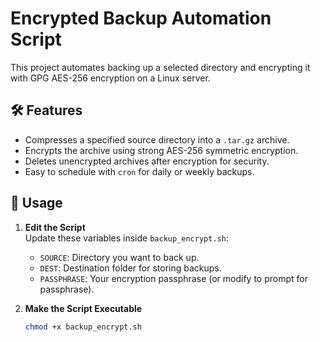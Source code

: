 # Encrypted Backup Automation Script

This project automates backing up a selected directory and encrypting it with GPG AES-256 encryption on a Linux server.

## 🛠️ Features
- Compresses a specified source directory into a `.tar.gz` archive.
- Encrypts the archive using strong AES-256 symmetric encryption.
- Deletes unencrypted archives after encryption for security.
- Easy to schedule with `cron` for daily or weekly backups.

## 🚀 Usage

1. **Edit the Script**  
   Update these variables inside `backup_encrypt.sh`:
   - `SOURCE`: Directory you want to back up.
   - `DEST`: Destination folder for storing backups.
   - `PASSPHRASE`: Your encryption passphrase (or modify to prompt for passphrase).

2. **Make the Script Executable**
   ```bash
   chmod +x backup_encrypt.sh
